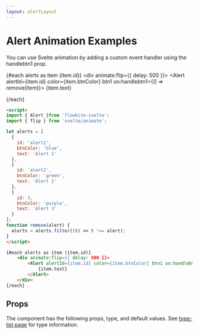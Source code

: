 ```yaml
---
layout: alertLayout
---
```


<script>
  import { Alert, Table, TableDefaultRow }from '$lib/index';
  import { flip } from 'svelte/animate';
  import componentProps from '../props/Alert.json'
  // Props table
  export let items = componentProps.props
	let propHeader = ['Name', 'Type', 'Default']
	// console.log(items)
	let divClass='w-full relative overflow-x-auto shadow-md sm:rounded-lg'

	let alerts = [
		{
			id: 'alert1',
			btnColor: 'blue',
			text: 'Alert 1'
		},
		{
			id: 'alert2',
			btnColor: 'green',
			text: 'Alert 2'
		},
		{
			id: 3,
			btnColor: 'purple',
			text: 'Alert 3'
		}
	];
	function remove(alert) {
		alerts = alerts.filter((t) => t !== alert);
	}
</script>


<h1 class="text-3xl w-full text-gray-900 dark:text-white py-8">Alert Animation Examples</h1>

<p class="text-gray-900 dark:text-white py-4 text-lg">You can use Svelte animation by adding a custom event handler using the handlebtn1 prop.</p>

<div class="rounded-xl w-full my-4 mx-auto bg-gradient-to-r bg-white dark:bg-gray-900 border border-gray-200 dark:border-gray-700 p-2 sm:p-6 h-64">
 
{#each alerts as item (item.id)}
	<div animate:flip={{ delay: 500 }}>
		<Alert alertId={item.id} color={item.btnColor} btn1 on:handlebtn1={() => remove(item)}>
			{item.text}
		</Alert>
	</div>
{/each}
</div>

```html
<script>
import { Alert }from 'flowbite-svelte';
import { flip } from 'svelte/animate';

let alerts = [
  {
    id: 'alert1',
    btnColor: 'blue',
    text: 'Alert 1'
  },
  {
    id: 'alert2',
    btnColor: 'green',
    text: 'Alert 2'
  },
  {
    id: 3,
    btnColor: 'purple',
    text: 'Alert 3'
  }
];
function remove(alert) {
  alerts = alerts.filter((t) => t !== alert);
}
</script>

{#each alerts as item (item.id)}
	<div animate:flip={{ delay: 500 }}>
		<Alert alertId={item.id} color={item.btnColor} btn1 on:handlebtn1={() => remove(item)}>
			{item.text}
		</Alert>
	</div>
{/each}
```

<h2 class="text-2xl w-full dark:text-white py-8">Props</h2>

<p class="dark:text-white py-4 text-lg">The component has the following props, type, and default values. See <a href="/type-list" class="text-blue-600 hover:underline dark:text-blue-500">type-list page</a> for type information.</p>

<Table header={propHeader} {divClass} >
  <TableDefaultRow {items} rowState='hover' />
</Table>